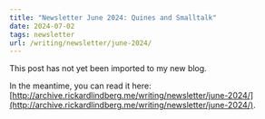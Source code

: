 ```yaml
---
title: "Newsletter June 2024: Quines and Smalltalk"
date: 2024-07-02
tags: newsletter
url: /writing/newsletter/june-2024/
---
```


This post has not yet been imported to my new blog.

In the meantime, you can read it here: [http://archive.rickardlindberg.me/writing/newsletter/june-2024/](http://archive.rickardlindberg.me/writing/newsletter/june-2024/).
